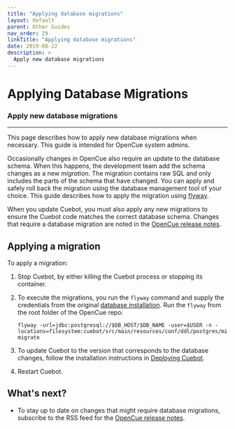```yaml
---
title: "Applying database migrations"
layout: default
parent: Other Guides
nav_order: 29
linkTitle: "Applying database migrations"
date: 2019-08-22
description: >
  Apply new database migrations
---
```


# Applying Database Migrations

### Apply new database migrations

---

This page describes how to apply new database migrations when necessary. This
guide is intended for OpenCue system admins.

Occasionally changes in OpenCue also require an update to the database schema.
When this happens, the development team add the schema changes as a new
*migration*. The migration contains raw SQL and only includes the parts of
the schema that have changed. You can apply and safely roll back the migration
using the database management tool of your choice. This guide describes how to
apply the migration using [flyway](https://flywaydb.org/).

When you update Cuebot, you must also apply any new migrations to ensure the
Cuebot code matches the correct database schema. Changes that require a
database migration are noted in the
[OpenCue release notes](https://www.opencue.io/blog/releases/).

## Applying a migration

To apply a migration:

1.  Stop Cuebot, by either killing the Cuebot process or stopping its
    container.

1.  To execute the migrations, you run the `flyway` command and supply the
    credentials from the original
    [database installation](/docs/getting-started/setting-up-the-database).
    Run the `flyway` from the root folder of the OpenCue repo:

    ```shell
    flyway -url=jdbc:postgresql://$DB_HOST/$DB_NAME -user=$USER -n -locations=filesystem:cuebot/src/main/resources/conf/ddl/postgres/migrations migrate
    ``` 

1.  To update Cuebot to the version that corresponds to the database changes,
    follow the installation instructions in
    [Deploying Cuebot](/docs/getting-started/deploying-cuebot).

1.  Restart Cuebot.

## What's next?

*   To stay up to date on changes that might require database migrations,
    subscribe to the RSS feed for the
    [OpenCue release notes](https://www.opencue.io/blog/releases/).
